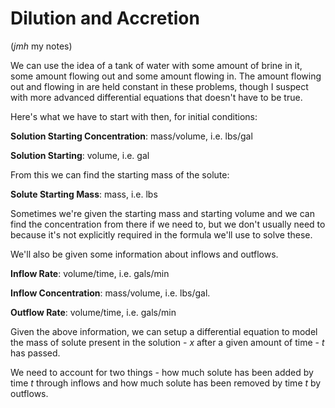# Dilution and Accretion
(*jmh* my notes)

We can use the idea of a tank of water with some amount of brine in it, some amount flowing out and some amount flowing in. The amount flowing out and flowing in are held constant in these problems, though I suspect with more advanced differential equations that doesn't have to be true.

Here's what we have to start with then, for initial conditions:

**Solution Starting Concentration**: mass/volume, i.e. lbs/gal

**Solution Starting**: volume, i.e. gal

From this we can find the starting mass of the solute:

**Solute Starting Mass**: mass, i.e. lbs

Sometimes we're given the starting mass and starting volume and we can find the concentration from there if we need to, but we don't usually need to because it's not explicitly required in the formula we'll use to solve these.

We'll also be given some information about inflows and outflows.

**Inflow Rate**: volume/time, i.e. gals/min

**Inflow Concentration**: mass/volume, i.e. lbs/gal.

**Outflow Rate**: volume/time, i.e. gals/min

Given the above information, we can setup a differential equation to model the mass of solute present in the solution - $x$ after a given amount of time - $t$ has passed.

We need to account for two things - how much solute has been added by time $t$ through inflows and how much solute has been removed by time $t$ by outflows.
